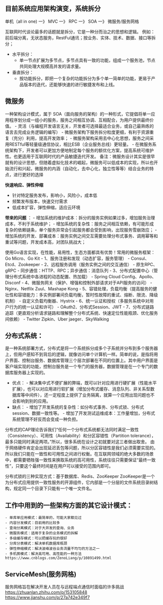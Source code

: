 ## 目前系统应用架构演变，系统拆分
单机（all in one) 一》 MVC 一》 RPC 一》 SOA 一》 微服务/服务网格

互联网时代谈论最多的话题就是拆分，它是一种分而治之的思想和逻辑。
例如：前后端分离，无状态服务，RestFul通讯；按业务、实体、技术、数据、接口等拆分；
- 水平拆分：
    - 单一节点扩展为多节点，多节点具有一致的功能，组成一个服务池，节点共同处理大规模高并发的请求量。
- 垂直拆分：
    - 按功能拆分，即把一个复杂的功能拆分为多个单一简单的功能，更易于产品版本的迭代，还能够快速的进行敏捷发布和上线。


## 微服务
一种架构设计模式，属于 SOA（面向服务的架构）的一种形式，它提倡将单一应用程序划分成一组小的服务，服务之间相互协调、互相配合，为用户提供最终价值。
    - 灵活（与编程开发语言无关，开发者可选择最适合业务，或自己最熟练的语言去完成业务逻辑的编写）
    - 微服务架构下服务拆分粒度更细，有利于资源重复（充分）利用，提高开发效率；
    - 微服务架构采用去中心化思想，服务之间采用RESTful等轻量级通信协议，相比ESB（企业服务总线）更轻量。
    - 在微服务系统架构下，开发者可以更加方便地制定每个服务的额优化方案，提高系统可维护性。也更适用于互联网时代的产品敏捷迭代开发。
备注：微服务设计其实是很早就有的设计思想，但随着虚拟化技术的崛起，微服务可以低成本的实现，所以也开始流行和兴起，微服务的内涵（自动化，去中心化，独立性等等）结合业务的特点，进行更好的选择

**快速响应、弹性伸缩**
- 针对特定服务发布，影响小，风险小，成本低
- 频繁发布版本，快速交付需求
- 低成本扩容，弹性伸缩，适应云环境
 
**带来的问题** ：
    - 增加系统的维护成本：拆分的服务实例如果过多，增加服务治理成本，不利于系统维护；
    - 增加系统的复杂性：服务之间相互依赖，有可能形成复杂的依赖链条，单个服务异常会引起服务都会受到影响，出现服务雪崩效应；
    - 增加系统的开发、部署成本：服务实例之间交互需要处理分布式事务、调用幂等和重试等问题，开发成本高，对团队挑战大；


使用Go语言实现，在性能，易用性，生态方面都具有优势！常用的微服务框架：Go Micro、Go Kit
    - 1、服务注册和发现（动态扩容，服务管理）
            - Consul、Etcd、Zookeeper
    - 2、远程服务调用（服务实例之间的交互通信）
            - 原生RPC、gRPC
            - 同步通信：HTTP、RPC；异步通信：消息队列
    - 3、分布式配置中心（管理分布式系统中各进程的动态配置、热加载）
            - Spring Cloud Config、Apollo、Disconf
    - 4、微服务网关（保护、增强和控制外部请求对于API服务的访问）
            - Nginx、Netfilx Zuul、Mashape Kong
    - 5、容错处理，负载均衡（提高服务的健壮性和容错能力：多实例部署间负载均衡，暂时性故障的重试、熔断、限流、降级机制）
            - 自定义负载均衡器、Hystrix
    - 6、统一认证和授权（多服务系统中对用户行为的统一认证和许可）
            - OAuth2、分布式Session、JWT
    - 7、分布式链路追踪（更直观分析请求链路和理解整个分布式系统、快速定位性能瓶颈、优化服务间依赖）
            - Twitter Zipkin、Uber jaeger、SkyWalking


## 分布式系统：
是一种系统部署方式，分布式是将一个系统拆分成多个子系统并分布到多个服务器上，但用户感知不到背后的逻辑，就像访问单个计算机一样。简单的说，是指将用户界面、控制台服务、数据库管理三个层次部署在不同的位置上。其中用户界面是客户端实现的功能，控制台服务是一个专门的服务器，数据管理是在一个专门的数据库服务器上实现的。
- 优点：
        - 解决集中式不便扩展的弊端，既可以针对应用进行硬扩展（性能水平扩展），也可以对应用进行软扩展（增加分布式缓存、消息队列、非关系型数据库等中间件），还一定程度上提供了业务隔离，就算一个应用出现问题也不会影响到别的应用。
- 缺点：
        - 增加了开发系统的复杂性：如分布式事务、分布式锁、分布式session、数据一致性等。
        - 增加了开发测试运维成本：工作量增加，分布式系统管理不好反而会变成一种负担。

分布式的CAP理论告诉我们“任何一个分布式系统都无法同时满足一致性（Consistency）、可用性（Availability）和分区容错性（Partition tolerance），最多只能同时满足两项。”所以，很多系统在设计之初就要对这三者做出取舍。
由于网络硬件肯定会出现延迟丢包等问题，所以分区容错性是我们必须需要实现的。所以我们只能在一致性和可用性之间进行权衡。在互联网领域的绝大多数的场景中，都需要牺牲强一致性来换取系统的高可用性，系统往往只需要保证“最终一致性”，只要这个最终时间是在用户可以接受的范围内即可。

分布式锁的三种实现方式：基于数据库、Redis、ZooKeeper
ZooKeeper是一个为分布式应用提供一致性服务的开源组件，它内部是一个分层的文件系统目录树结构，规定同一个目录下只能有一个唯一文件名。


## 工作中用到的一些架构方面的其它设计模式：
    - 单库单应用模式：最简单的，可能大家都见过
    - 内容分发模式：目前用的比较多
    - 查询分离模式：对于大并发的查询、业务
    - 微服务模式：适用于复杂的业务模式的拆解
    - 多级缓存模式：可以把缓存玩的很好
    - 分库分表模式：解决单机数据库瓶颈
    - 弹性伸缩模式：解决波峰波谷业务流量不均匀的方法之一
    - 多机房模式：解决高可用、高性能的一种方法
    https://www.cnblogs.com/ZenoLiang/p/10891499.html

## ServiceMesh(服务网格) ##
服务网格旨在解决开发人员在与远程端点通信时面临的许多挑战
https://zhuanlan.zhihu.com/p/153105848
https://www.jianshu.com/p/27a742e349f7


